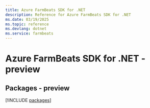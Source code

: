 ```yaml
---
title: Azure FarmBeats SDK for .NET
description: Reference for Azure FarmBeats SDK for .NET
ms.date: 03/19/2025
ms.topic: reference
ms.devlang: dotnet
ms.service: farmbeats
---
```

# Azure FarmBeats SDK for .NET - preview
## Packages - preview
[!INCLUDE [packages](farmbeats-index.md)]